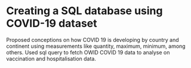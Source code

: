 # Creating a SQL database using COVID-19 dataset
Proposed conceptions on how COVID 19 is developing by country and continent using measurements like quantity, maximum, minimum, among others. Used sql query to fetch OWID COVID 19 data to analyse on vaccination and hospitalisation data. 
